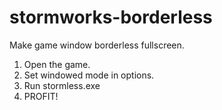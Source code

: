 # stormworks-borderless
Make game window borderless fullscreen.

1. Open the game.
2. Set windowed mode in options.
3. Run stormless.exe
4. PROFIT!